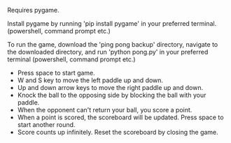 Requires pygame.

Install pygame by running 'pip install pygame' in your preferred terminal. (powershell, command prompt etc.)

To run the game, download the 'ping pong backup' directory, navigate to the downloaded directory, and run 'python pong.py' in your preferred terminal (powershell, command prompt etc.)

- Press space to start game.
- W and S key to move the left paddle up and down.
- Up and down arrow keys to move the right paddle up and down.
- Knock the ball to the opposing side by blocking the ball with your paddle.
- When the opponent can't return your ball, you score a point.
- When a point is scored, the scoreboard will be updated. Press space to start another round.
- Score counts up infinitely. Reset the scoreboard by closing the game.
